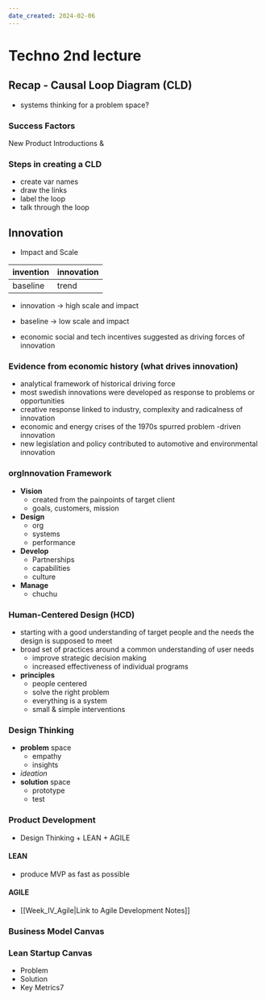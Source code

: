 ```yaml
---
date_created: 2024-02-06
---
```

# Techno 2nd lecture

## Recap - Causal Loop Diagram (CLD)
- systems thinking for a problem space?
### Success Factors
New Product Introductions & 

### Steps in creating a CLD
- create var names
- draw the links
- label the loop
- talk through the loop

## Innovation
- Impact and Scale

| invention | innovation |
| --------- | ---------- |
| baseline  | trend      |

- innovation → high scale and impact
- baseline → low scale and impact

- economic social and tech incentives suggested as driving forces of innovation
### Evidence from economic history (what drives innovation)
- analytical framework of historical driving force
- most swedish innovations were developed as response to problems or opportunities
- creative response linked to industry, complexity and radicalness of innovation
- economic and energy crises of the 1970s spurred problem -driven innovation
- new legislation and policy contributed to automotive and environmental innovation

### orgInnovation Framework
- **Vision**
	- created from the painpoints of target client
	- goals, customers, mission
- **Design**
	- org
	- systems
	- performance
- **Develop**
	- Partnerships
	- capabilities
	- culture
- **Manage**
	- chuchu

### Human-Centered Design (HCD)
- starting with a good understanding of target people and the needs the design is supposed to meet
- broad set of practices around a common understanding of user needs
	- improve strategic decision making
	- increased effectiveness of individual programs
- **principles**
	- people centered
	- solve the right problem
	- everything is a system
	- small & simple interventions
### Design Thinking
- **problem** space
	- empathy
	- insights
- *ideation*
- **solution** space
	- prototype
	- test
### Product Development
- Design Thinking + LEAN + AGILE
#### LEAN
- produce MVP as fast as possible
#### AGILE
- [[Week_IV_Agile|Link to Agile Development Notes]]

### Business Model Canvas
### Lean Startup Canvas
- Problem
- Solution
- Key Metrics7